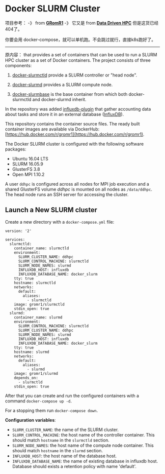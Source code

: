 # Docker SLURM Cluster

项目参考： -》 from **[GRomR1](https://github.com/GRomR1/docker-slurmbase)** -》 它又是 from **[Data Driven HPC](https://github.com/datadrivenhpc/docker-slurmbase)**  但是这货已经404了。

你要会用 docker-compose，就可以单机跑。不会跳过就行，直接k8s跑好了。

---------
原内容：
that provides a set of containers that can be used to run a SLURM HPC cluster as a set of Docker
containers. The project consists of three components:

1. [docker-slurmctld](https://github.com/GRomR1/docker-slurmctld) provide
a SLURM controller or "head node".

2. [docker-slurmd](https://github.com/GRomR1/docker-slurmd) provides a
SLURM compute node.

3. [docker-slurmbase](https://github.com/GRomR1/docker-slurmbase) is the
base container from which both docker-slurmctld and docker-slurmd inherit.

In the repository was added [influxdb-plugin](https://github.com/GRomR1/influxdb-slurm-monitoring) 
that gather accounting data about tasks and store it in an external database ([InfluxDB](https://docs.influxdata.com/influxdb)). 

This repository contains the container source files. The ready built container
images are available via DockerHub: [https://hub.docker.com/r/gromr1](https://hub.docker.com/r/gromr1).

The Docker SLURM cluster is configured with the following software packages:

- Ubuntu 16.04 LTS
- SLURM 16.05.9
- GlusterFS 3.8
- Open MPI 1.10.2

A user `ddhpc` is configured across all nodes for MPI job execution and a shared
GlusterFS volume *ddhpc* is mounted on all nodes as `/data/ddhpc`. The head node
runs an SSH server for accessing the cluster.

## Launch a New SLURM cluster

Create a new directory with a `docker-compose.yml` file:

```
version: '2'

services:
  slurmctld:
    container_name: slurmctld
    environment:
      SLURM_CLUSTER_NAME: ddhpc
      SLURM_CONTROL_MACHINE: slurmctld
      SLURM_NODE_NAMES: slurmd
      INFLUXDB_HOST: influxdb
      INFLUXDB_DATABASE_NAME: docker_slurm
    tty: true
    hostname: slurmctld
    networks:
      default:
        aliases:
          - slurmctld
    image: gromr1/slurmctld
    stdin_open: true
  slurmd:
    container_name: slurmd
    environment:
      SLURM_CONTROL_MACHINE: slurmctld
      SLURM_CLUSTER_NAME: ddhpc
      SLURM_NODE_NAMES: slurmd
      INFLUXDB_HOST: influxdb
      INFLUXDB_DATABASE_NAME: docker_slurm
    tty: true
    hostname: slurmd
    networks:
      default:
        aliases:
          - slurmd
    image: gromr1/slurmd
    depends_on:
      - slurmctld
    stdin_open: true
```

After that you can create and run the configured containers with a command `docker-compose up -d`.

For a stopping them run `docker-compose down`. 


**Configuration variables**:

  * `SLURM_CLUSTER_NAME`: the name of the SLURM cluster.
  * `SLURM_CONTROL_MACHINE`: the host name of the controller container. This should match `hostname` in the `slurmctld` section.
  * `SLURM_NODE_NAMES`: the host name of the compute node container. This should match `hostname` in the `slurmd` section.
  * `INFLUXDB_HOST`: the host name of the database host. 
  * `INFLUXDB_DATABASE_NAME`: the name of existing database in influxdb host. Database should exists a retention policy with name 'default'. 
